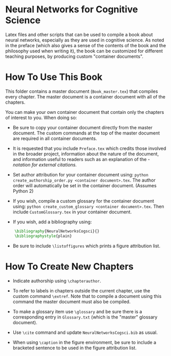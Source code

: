 # Neural Networks for Cognitive Science

Latex files and other scripts that can be used to compile a book about neural networks, especially as they are used in cognitive science. As noted in the preface (which also gives a sense of the contents of the book and the philosophy used when writing it), the book can be customized for different teaching purposes, by producing custom "container documents".

# How To Use This Book

This folder contains a master document (`Book_master.tex`) that compiles every chapter. The master document is a container document with all of the chapters.

You can make your own container document that contain only the chapters of interest to you. When doing so:

- Be sure to copy your container document directly from the master document. The custom commands at the top of the master document are required in all container documents.

- It is requested that you include `Preface.tex` which credits those involved in the broader project, information about the nature of the document, and information useful to readers such as an explanation of the *-notation for external citations.*

- Set author attribution for your container document using: `python create_authorship_order.py <container document>.tex`. The author order will automatically be set in the container document. (Assumes Python 2)

- If you wish, compile a custom glossary for the container document using: `python create_custom_glossary <container document>.tex`. Then include `CustomGlossary.tex` in your container document.

- If you wish, add a bibliography using:
```latex
	\bibliography{NeuralNetworksCogsci}{}
	\bibliographystyle{plain}
```

- Be sure to include `\listoffigures` which prints a figure attribution list.

# How To Create New Chapters

- Indicate authorship using `\chapterauthor`.
	<!-- Add parameters indicating author weight -->

- To refer to labels in chapters outside the current chapter, use the custom command `\extref`. Note that to compile a document using this command the master document must also be compiled.

- To make a glossary item use `\glossary` and be sure there is a corresponding entry in `Glossary.txt` (which is the "master" glossary document).

- Use `\cite` command and update `NeuralNetworksCogsci.bib` as usual.

- When using `\caption` in the figure environment, be sure to include a bracketed sentence to be used in the figure attribution list.